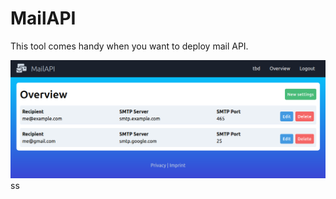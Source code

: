 # MailAPI

This tool comes handy when you want to deploy mail API.


![Exapmle contact form](https://raw.githubusercontent.com/p3t3r67x0/mail_api/master/img/overview.png)ss
